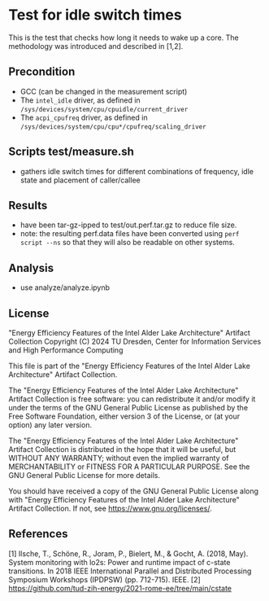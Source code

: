 # Test for idle switch times
This is the test that checks how long it needs to wake up a core. The methodology was introduced and described in [1,2].

## Precondition
- GCC (can be changed in the measurement script)
- The `intel_idle` driver, as defined in `/sys/devices/system/cpu/cpuidle/current_driver`
- The `acpi_cpufreq` driver, as defined in `/sys/devices/system/cpu/cpu*/cpufreq/scaling_driver`

## Scripts test/measure.sh
- gathers idle switch times for different combinations of frequency, idle state and placement of caller/callee


## Results
- have been tar-gz-ipped to test/out.perf.tar.gz to reduce file size.
- note: the resulting perf.data files have been converted using `perf script --ns` so that they will also be readable on other systems.

## Analysis
- use analyze/analyze.ipynb

## License
"Energy Efficiency Features of the Intel Alder Lake Architecture" Artifact Collection
Copyright (C) 2024 TU Dresden, Center for Information Services and High Performance Computing

This file is part of the "Energy Efficiency Features of the Intel Alder Lake Architecture" Artifact Collection.

The "Energy Efficiency Features of the Intel Alder Lake Architecture" Artifact Collection is free software: you can redistribute it and/or modify it under the terms of the GNU General Public License as published by the Free Software Foundation, either version 3 of the License, or (at your option) any later version.

The "Energy Efficiency Features of the Intel Alder Lake Architecture" Artifact Collection is distributed in the hope that it will be useful, but WITHOUT ANY WARRANTY; without even the implied warranty of MERCHANTABILITY or FITNESS FOR A PARTICULAR PURPOSE. See the GNU General Public License for more details.

You should have received a copy of the GNU General Public License along with "Energy Efficiency Features of the Intel Alder Lake Architecture" Artifact Collection. If not, see <https://www.gnu.org/licenses/>.

## References
[1] Ilsche, T., Schöne, R., Joram, P., Bielert, M., & Gocht, A. (2018, May). System monitoring with lo2s: Power and runtime impact of c-state transitions. In 2018 IEEE International Parallel and Distributed Processing Symposium Workshops (IPDPSW) (pp. 712-715). IEEE.
[2] https://github.com/tud-zih-energy/2021-rome-ee/tree/main/cstate

